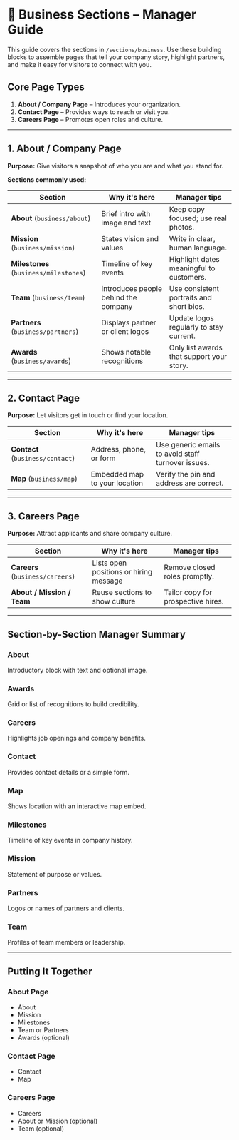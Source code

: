 # 🏢 Business Sections – Manager Guide

This guide covers the sections in `/sections/business`. Use these building blocks to assemble pages that tell your company story, highlight partners, and make it easy for visitors to connect with you.

## Core Page Types

1. **About / Company Page** – Introduces your organization.
2. **Contact Page** – Provides ways to reach or visit you.
3. **Careers Page** – Promotes open roles and culture.

---

## 1. About / Company Page

**Purpose:** Give visitors a snapshot of who you are and what you stand for.

**Sections commonly used:**

| Section | Why it's here | Manager tips |
| --- | --- | --- |
| **About** (`business/about`) | Brief intro with image and text | Keep copy focused; use real photos. |
| **Mission** (`business/mission`) | States vision and values | Write in clear, human language. |
| **Milestones** (`business/milestones`) | Timeline of key events | Highlight dates meaningful to customers. |
| **Team** (`business/team`) | Introduces people behind the company | Use consistent portraits and short bios. |
| **Partners** (`business/partners`) | Displays partner or client logos | Update logos regularly to stay current. |
| **Awards** (`business/awards`) | Shows notable recognitions | Only list awards that support your story. |

---

## 2. Contact Page

**Purpose:** Let visitors get in touch or find your location.

| Section | Why it's here | Manager tips |
| --- | --- | --- |
| **Contact** (`business/contact`) | Address, phone, or form | Use generic emails to avoid staff turnover issues. |
| **Map** (`business/map`) | Embedded map to your location | Verify the pin and address are correct. |

---

## 3. Careers Page

**Purpose:** Attract applicants and share company culture.

| Section | Why it's here | Manager tips |
| --- | --- | --- |
| **Careers** (`business/careers`) | Lists open positions or hiring message | Remove closed roles promptly. |
| **About / Mission / Team** | Reuse sections to show culture | Tailor copy for prospective hires. |

---

## Section-by-Section Manager Summary

### About
Introductory block with text and optional image.

### Awards
Grid or list of recognitions to build credibility.

### Careers
Highlights job openings and company benefits.

### Contact
Provides contact details or a simple form.

### Map
Shows location with an interactive map embed.

### Milestones
Timeline of key events in company history.

### Mission
Statement of purpose or values.

### Partners
Logos or names of partners and clients.

### Team
Profiles of team members or leadership.

---

## Putting It Together

### About Page
- About
- Mission
- Milestones
- Team or Partners
- Awards (optional)

### Contact Page
- Contact
- Map

### Careers Page
- Careers
- About or Mission (optional)
- Team (optional)
